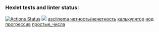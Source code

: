 ### Hexlet tests and linter status:
[![Actions Status](https://github.com/maidochka0/php-project-45/actions/workflows/hexlet-check.yml/badge.svg)](https://github.com/maidochka0/php-project-45/actions)
<a href="https://codeclimate.com/github/maidochka0/php-project-45/maintainability"><img src="https://api.codeclimate.com/v1/badges/503b3f3801b98d34aa0a/maintainability" /></a>
<a href="https://asciinema.org/a/T9sDOs73I7wCltEVb1LJ2feOI">asciinema четность/нечетность</a>
<a href="https://asciinema.org/a/dYvZKkA911asEM6l9WrhEbjZo">калькулятор</a>
<a href="https://asciinema.org/a/9err8B6aMwfHfiprlBPiw4HFZ">нод</a>
<a href="https://asciinema.org/a/xvDAoCVocWSKZsxAe4IBn7Npy">прогрессив</a>
<a href="https://asciinema.org/a/CxB3azJTlQZZHnYtKw4cgFmiX">простые_числа</a>
